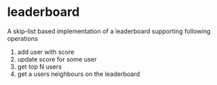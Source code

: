 # leaderboard

A skip-list based implementation of a leaderboard supporting following operations
1. add user with score
2. update score for some user
3. get top N users
4. get a users neighbours on the leaderboard
